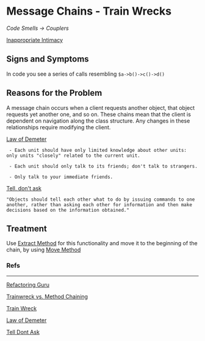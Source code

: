 # Message Chains - Train Wrecks

*Code Smells -> Couplers*

[Inappropriate Intimacy](https://github.com/guidesmiths/clean-code-school/tree/master/code-smells/inappropriate-intimacy)


## Signs and Symptoms

In code you see a series of calls resembling `$a->b()->c()->d()`

## Reasons for the Problem

A message chain occurs when a client requests another object, that object requests yet another one, and so on. These chains mean that the client is dependent on navigation along the class structure. Any changes in these relationships require modifying the client.


[Law of Demeter](https://en.wikipedia.org/wiki/Law_of_Demeter)

```
 - Each unit should have only limited knowledge about other units: only units "closely" related to the current unit.

 - Each unit should only talk to its friends; don't talk to strangers.

 - Only talk to your immediate friends.
```

[Tell, don't ask](http://wiki3.cosc.canterbury.ac.nz/index.php/Tell,_don%27t_ask)

```
"Objects should tell each other what to do by issuing commands to one another, rather than asking each other for information and then make decisions based on the information obtained."
```

## Treatment

Use [Extract Method](https://github.com/guidesmiths/clean-code-school/tree/master/refactors/extract-method) for this functionality and move it to the beginning of the chain, by using [Move Method](https://github.com/guidesmiths/clean-code-school/tree/master/refactors/move-method)

### Refs

---

[Refactoring Guru](https://refactoring.guru/smells/message-chains)

[Trainwreck vs. Method Chaining](http://randomthoughtsonjavaprogramming.blogspot.com/2013/10/trainwreck-vs-method-chaining.html)

[Train Wreck](https://devcards.io/train-wreck)

[Law of Demeter](https://en.wikipedia.org/wiki/Law_of_Demeter)

[Tell Dont Ask](http://wiki.c2.com/?TellDontAsk)